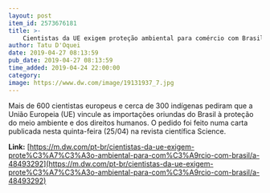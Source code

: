 ```yaml
---
layout: post
item_id: 2573676181
title: >-
    Cientistas da UE exigem proteção ambiental para comércio com Brasil
author: Tatu D'Oquei
date: 2019-04-27 08:13:59
pub_date: 2019-04-27 08:13:59
time_added: 2019-04-24 22:00:00
category: 
image: https://www.dw.com/image/19131937_7.jpg
---
```


Mais de 600 cientistas europeus e cerca de 300 indígenas pediram que a União Europeia (UE) vincule as importações oriundas do Brasil à proteção do meio ambiente e dos direitos humanos. O pedido foi feito numa carta publicada nesta quinta-feira (25/04) na revista científica Science.

**Link:** [https://m.dw.com/pt-br/cientistas-da-ue-exigem-prote%C3%A7%C3%A3o-ambiental-para-com%C3%A9rcio-com-brasil/a-48493292](https://m.dw.com/pt-br/cientistas-da-ue-exigem-prote%C3%A7%C3%A3o-ambiental-para-com%C3%A9rcio-com-brasil/a-48493292)

